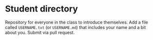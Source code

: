 # Student directory

Repository for everyone in the class to introduce themselves.  Add a file called `USERNAME.txt` (or `USERNAME.md`) that includes your name and a bit about you.  Submit via pull request.

